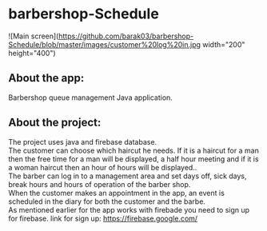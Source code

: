 # barbershop-Schedule

![Main screen](https://github.com/barak03/barbershop-Schedule/blob/master/images/customer%20log%20in.jpg width="200" height="400")

## About the app:
Barbershop queue management Java application.


## About the project:
The project uses java and firebase database.\
The customer can choose which haircut he needs. If it is a haircut for a man then the free time for a man will be displayed, a half hour meeting and if it is a woman haircut then an hour of hours will be displayed..\
The barber can log in to a management area and set days off, sick days, break hours and hours of operation of the barber shop.\
When the customer makes an appointment in the app, an event is scheduled in the diary for both the customer and the barbe.\
As mentioned earlier for the app works with firebade you need to sign up for firebase. link for sign up: https://firebase.google.com/



